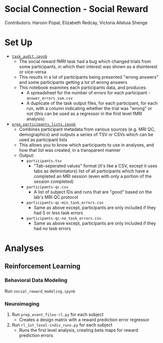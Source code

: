# Social Connection - Social Reward
Contributors: Haroon Popal, Elizabeth Redcay, Victoria Alleluia Shenge


# Set Up
- [`task_audit.ipynb`](https://github.com/hspopal/scon_social_reward/blob/main/code/task_audit.ipynb)
  - The social reward fMRI task had a bug which changed trials from some participants, in which their interest was shown as a disinterest or vice-versa
  - This results in a lot of participants being presented "wrong answers" and some participants getting a lot of wrong answers
  - This notebook examines each participants data, and produces:
    - A spreadsheet for the number of errors for each participant - `answer_errors_sum.csv`
    - A duplicate of the task output files, for each participant, for each run, with a column indicating whether the trial was "wrong" or not (this can be used as a regressor in the first level fMRI analysis)
- [`prep_participants_lists.ipynb`](https://github.com/hspopal/scon_social_reward/blob/main/code/prep_participants_lists.ipynb)
  - Combines participant metadata from various sources (e.g. MRI QC, demographics) and outputs a series of TSV or CSVs which can be used as participant lists
  - This allows you to know which participants to use in analyses, and how that list was created, in a transparent manner
  - Output:
    - `participants.tsv`
      - "Tab-seperated values" format (it's like a CSV, except it uses tabs as delimintators) list of all participants which have a completed an MRI session (even with only a portion of the session completed)
    - `participants-qc.csv`
      - A list of subject IDs and runs that are "good" based on the lab's MRI QC protocol
    - `participants-qc-min_task_errors.csv`
      - Same as above except, participants are only included if they had 5 or less task errors
    - `participants-qc-no_task_errors.csv`
      - Same as above except, participants are only included if they had no task errors


# Analyses

## Reinforcement Learning
### Behavioral Data Modeling
Run `social_reward_modeling.ipynb`

### Neuroimaging

1. Run `prep_event_files-rl.py` for each subject
    - Creates a design matrix with a reward prediction error regressor
2. Run `rl_1st_level-indiv_runs.py` for each subject
    - Runs the first level analysis, creating beta maps for reward prediction errors

